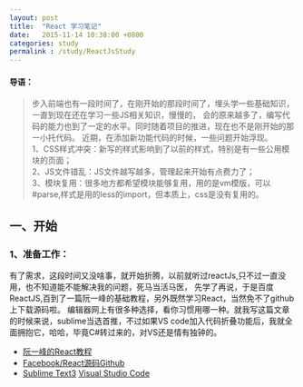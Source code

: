 ```yaml
---
layout: post
title:  "React 学习笔记"
date:   2015-11-14 10:38:00 +0800
categories: study
permalink : /study/ReactJsStudy
---
```


#### 导语：
> 步入前端也有一段时间了，在刚开始的那段时间了，埋头学一些基础知识，一直到现在还在学习一些JS相关知识，慢慢的，
会的原来越多了，编写代码的能力也到了一定的水平。同时随着项目的推进，现在也不是刚开始的那一小托代码。
近期，在添加新功能代码的时候，一些问题开始浮现。  
> 1、CSS样式冲突：新写的样式影响到了以前的样式，特别是有一些公用模块的页面；  
2、JS文件错乱：JS文件越写越多，管理起来开始有点费力了；  
3、模块复用：很多地方都希望模块能够复用，用的是vm模版，可以#parse,样式是用的less的import，但本质上，css是没有复用的。
 
## 一、开始

### 1、准备工作：
有了需求，这段时间又没啥事，就开始折腾，以前就听过reactJs,只不过一直没用，也不知道能不能解决我的问题，死马当活马医，
先学了再说，于是百度ReactJS,百到了一篇阮一峰的基础教程，另外既然学习React，当然免不了github上下载源码啦。
编辑器网上有很多种选择，看你习惯用哪一种。就我写这篇文章的时候来说，sublime当选首推，不过如果VS code加入代码折叠功能后，我就全面拥抱它，哈哈，毕竟C#转过来的，对VS还是情有独钟的。  

* [阮一峰的React教程](http://www.ruanyifeng.com/blog/2015/03/react.html)
* [Facebook/React源码Github](https://github.com/facebook/react)
* [Sublime Text3](http://www.sublimetext.com/) [Visual Studio Code](https://code.visualstudio.com/)
